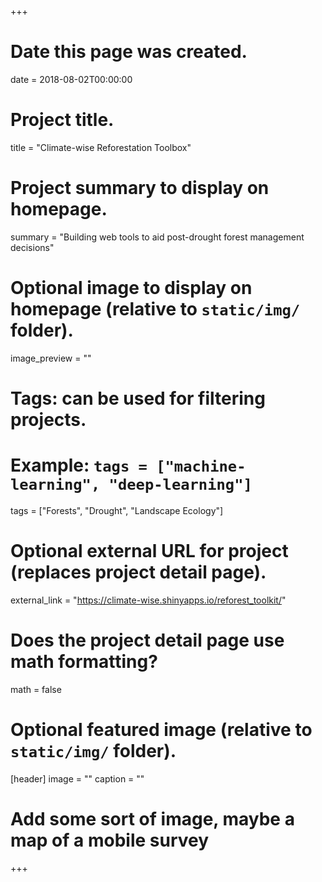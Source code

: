 +++
# Date this page was created.
date = 2018-08-02T00:00:00

# Project title.
title = "Climate-wise Reforestation Toolbox"

# Project summary to display on homepage.
summary = "Building web tools to aid post-drought forest management decisions"

# Optional image to display on homepage (relative to `static/img/` folder).
image_preview = ""

# Tags: can be used for filtering projects.
# Example: `tags = ["machine-learning", "deep-learning"]`
tags = ["Forests", "Drought", "Landscape Ecology"]

# Optional external URL for project (replaces project detail page).
external_link = "https://climate-wise.shinyapps.io/reforest_toolkit/"

# Does the project detail page use math formatting?
math = false

# Optional featured image (relative to `static/img/` folder).
[header]
image = ""
caption = ""

# Add some sort of image, maybe a map of a mobile survey
+++


